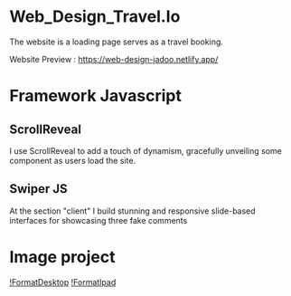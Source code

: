 # Web_Design_Travel.Io
The website is a loading page serves as a travel booking. 

Website Preview : https://web-design-jadoo.netlify.app/

# Framework Javascript

## ScrollReveal
I use ScrollReveal to add a touch of dynamism, gracefully unveiling some component as users load the site.

## Swiper JS

At the section "client" I build stunning and responsive slide-based interfaces for showcasing three fake comments

# Image project

[!FormatDesktop](./assets/project-desktop.JPG)
[!FormatIpad](./assets/project-Ipad.JPG)